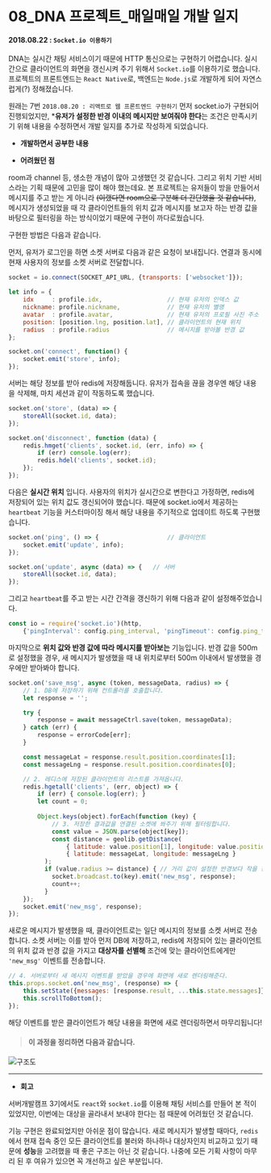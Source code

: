 # 08_DNA 프로젝트_매일매일 개발 일지 

#### 2018.08.22 : ```Socket.io 이용하기```

DNA는 실시간 채팅 서비스이기 때문에 HTTP 통신으로는 구현하기 어렵습니다. 실시간으로 클라이언트의 화면을 갱신시켜 주기 위해서 ```Socket.io```를 이용하기로 했습니다. 프로젝트의 프론트엔드는 ```React Native```로, 백엔드는 ```Node.js```로 개발하게 되어 자연스럽게(?) 정해졌습니다.

원래는 7번 ```2018.08.20 : 리액트로 웹 프론트엔드 구현하기``` 먼저 socket.io가 구현되어 진행되었지만, ***유저가 설정한 반경 이내의 메시지만 보여줘야 한다**는 조건은 만족시키기 위해 내용을 수정하면서 개발 일지를 추가로 작성하게 되었습니다.



- **개발하면서 공부한 내용**


- **어려웠던 점**

room과 channel 등, 생소한 개념이 많아 고생했던 것 같습니다. 그리고 위치 기반 서비스라는 기획 때문에 고민을 많이 해야 했는데요. 본 프로젝트는 유저들이 방을 만들어서 메시지를 주고 받는 게 아니라 ~~(이랬다면 room으로 구분해 더 간단했을 것 같습니다)~~, 메시지가 생성되었을 때 각 클라이언트들의 위치 값과 메시지를 보고자 하는 반경 값을 바탕으로 필터링을 하는 방식이었기 때문에 구현이 까다로웠습니다. 

구현한 방법은 다음과 같습니다.

먼저, 유저가 로그인을 하면 소켓 서버로 다음과 같은 요청이 보내집니다. 연결과 동시에 현재 사용자의 정보를 소켓 서버로 전달합니다.

```javascript
socket = io.connect(SOCKET_API_URL, {transports: ['websocket']});

let info = {
	idx     : profile.idx,                  // 현재 유저의 인덱스 값
	nickname: profile.nickname,             // 현재 유저의 별명
	avatar  : profile.avatar,               // 현재 유저의 프로필 사진 주소
	position: [position.lng, position.lat], // 클라이언트의 현재 위치
	radius  : profile.radius                // 메시지를 받아볼 반경 값
};

socket.on('connect', function() {
	socket.emit('store', info);
});
```

서버는 해당 정보를 받아 redis에 저장해둡니다. 유저가 접속을 끊을 경우엔 해당 내용을 삭제해, 마치 세션과 같이 작동하도록 했습니다.

```javascript
socket.on('store', (data) => {
	storeAll(socket.id, data);
});

socket.on('disconnect', function (data) {
    redis.hmget('clients', socket.id, (err, info) => {
    	if (err) console.log(err);
        redis.hdel('clients', socket.id);      
    });        
});
```



다음은 **실시간 위치** 입니다. 사용자의 위치가 실시간으로 변한다고 가정하면, redis에 저장되어 있는 위치 값도 갱신되어야 했습니다. 때문에 socket.io에서 제공하는 ```heartbeat``` 기능을 커스터마이징 해서 해당 내용을 주기적으로 업데이트 하도록 구현했습니다.

```javascript
socket.on('ping', () => {					// 클라이언트
    socket.emit('update', info); 
});

socket.on('update', async (data) => {	// 서버 
    storeAll(socket.id, data);
});
```

그리고 ```heartbeat```를 주고 받는 시간 간격을 갱신하기 위해 다음과 같이 설정해주었습니다.

```javascript
const io = require('socket.io')(http, 
    {'pingInterval': config.ping_interval, 'pingTimeout': config.ping_timeout});
```



마지막으로 **위치 값와 반경 값에 따라 메시지를 받아보는** 기능입니다. 반경 값을 500m로 설정했을 경우, 새 메시지가 발생했을 때 내 위치로부터 500m 이내에서 발생했을 경우에만 받아봐야 합니다.

```javascript
socket.on('save_msg', async (token, messageData, radius) => {
	// 1. DB에 저장하기 위해 컨트롤러를 호출합니다.
	let response = '';  

	try {
		response = await messageCtrl.save(token, messageData);
	} catch (err) {
		response = errorCode[err];
	}

	const messageLat = response.result.position.coordinates[1];
	const messageLng = response.result.position.coordinates[0];

	// 2. 레디스에 저장된 클라이언트의 리스트를 가져옵니다.
	redis.hgetall('clients', (err, object) => {
		if (err) { console.log(err); }
		let count = 0;
        
        Object.keys(object).forEach(function (key) { 
        	// 3. 저장한 결과값을 연결된 소켓에 쏴주기 위해 필터링합니다.
        	const value = JSON.parse(object[key]);
        	const distance = geolib.getDistance(
        		{ latitude: value.position[1], longitude: value.position[0] },
            	{ latitude: messageLat, longitude: messageLng } 
          );
          if (value.radius >= distance) { // 거리 값이 설정한 반경보다 작을 경우에만
			socket.broadcast.to(key).emit('new_msg', response);
			count++;
          }
	});
	socket.emit('new_msg', response);
});   
```

새로운 메시지가 발생했을 때, 클라이언트로는 일단 메시지의 정보를 소켓 서버로 전송합니다. 소켓 서버는 이를 받아 먼저 DB에 저장하고, redis에 저장되어 있는 클라이언트의 위치 값과 반경 값을 가지고 **대상자를 선별해** 조건에 맞는 클라이언트에게만 ```'new_msg'``` 이벤트를 전송합니다.

```javascript
// 4. 서버로부터 새 메시지 이벤트를 받았을 경우에 화면에 새로 렌더링해준다.
this.props.socket.on('new_msg', (response) => {
	this.setState({messages: [response.result, ...this.state.messages]});
	this.scrollToBottom();
});
```

해당 이벤트를 받은 클라이언트가 해당 내용을 화면에 새로 렌더링하면서 마무리됩니다!



> #### 이 과정을 정리하면 다음과 같습니다.

![구조도](https://github.com/3457soso/team-project-DNA/blob/master/Resource/socket_ver1.png?raw=true)



___

- **회고**

서버개발캠프 3기에서도 ```react```와 ```socket.io```를 이용해 채팅 서비스를 만들어 본 적이 있었지만, 이번에는 대상을 골라내서 보내야 한다는 점 때문에 어려웠던 것 같습니다.

기능 구현은 완료되었지만 아쉬운 점이 많습니다. 새로 메시지가 발생할 때마다, ```redis```에서 현재 접속 중인 모든 클라이언트를 불러와 하나하나 대상자인지 비교하고 있기 때문에 **성능**을 고려했을 때 좋은 구조는 아닌 것 같습니다. 나중에 모든 기획 사항이 마무리 된 후 여유가 있으면 꼭 개선하고 싶은 부분입니다.